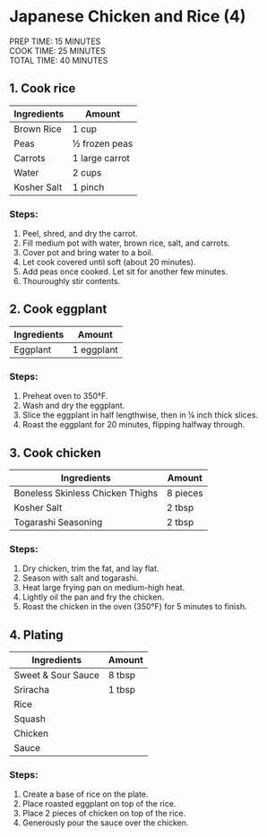 # Japanese Chicken and Rice (4)
PREP TIME: 15 MINUTES<br>
COOK TIME: 25 MINUTES<br>
TOTAL TIME: 40 MINUTES<br>

## 1. Cook rice

| Ingredients               | Amount           |
| ------------------------- | ---------------- |
| Brown Rice                | 1 cup            |
| Peas                      | ½ frozen peas    |
| Carrots                   | 1 large carrot   |
| Water                     | 2 cups           |
| Kosher Salt               | 1 pinch          |

### Steps:
1.   Peel, shred, and dry the carrot.
2.   Fill medium pot with water, brown rice, salt, and carrots.
3.   Cover pot and bring water to a boil.
3.   Let cook covered until soft (about 20 minutes).
4.   Add peas once cooked. Let sit for another few minutes.
4.   Thouroughly stir contents.

## 2. Cook eggplant

| Ingredients               | Amount           |
| ------------------------- | ---------------- |
| Eggplant                  | 1 eggplant       |

### Steps:
1.   Preheat oven to 350°F.
2.   Wash and dry the eggplant.
3.   Slice the eggplant in half lengthwise, then in ¼ inch thick slices.
4.   Roast the eggplant for 20 minutes, flipping halfway through.


## 3. Cook chicken

| Ingredients                       | Amount   |
| --------------------------------- | -------- |
| Boneless Skinless Chicken Thighs  | 8 pieces |
| Kosher Salt                       | 2 tbsp   |
| Togarashi Seasoning               | 2 tbsp   |

### Steps:
1.   Dry chicken, trim the fat, and lay flat.
2.   Season with salt and togarashi.
3.   Heat large frying pan on medium-high heat.
4.   Lightly oil the pan and fry the chicken.
5.   Roast the chicken in the oven (350°F) for 5 minutes to finish.

## 4. Plating

| Ingredients                       | Amount   |
| --------------------------------- | -------- |
| Sweet & Sour Sauce                | 8 tbsp   |
| Sriracha                          | 1 tbsp   | 
| Rice                              |          |
| Squash                            |          |
| Chicken                           |          |
| Sauce                             |          |

### Steps:
1.   Create a base of rice on the plate.
2.   Place roasted eggplant on top of the rice.
3.   Place 2 pieces of chicken on top of the rice.
4.   Generously pour the sauce over the chicken.
